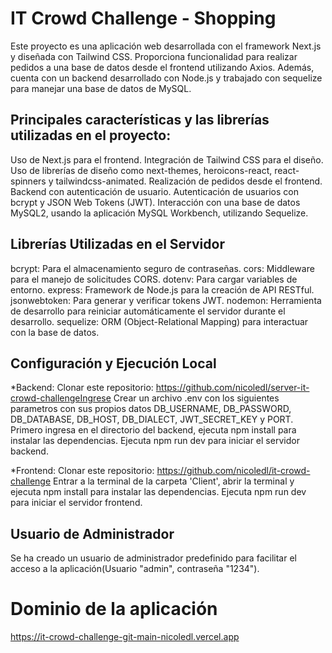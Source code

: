 # IT Crowd Challenge - Shopping
Este proyecto es una aplicación web desarrollada con el framework Next.js y diseñada con Tailwind CSS. Proporciona funcionalidad para realizar pedidos a una base de datos desde el frontend utilizando Axios. Además, cuenta con un backend desarrollado con Node.js y trabajado con sequelize para manejar una base de datos de MySQL.

## Principales características y las librerías utilizadas en el proyecto:
Uso de Next.js para el frontend.
Integración de Tailwind CSS para el diseño.
Uso de librerías de diseño como next-themes, heroicons-react, react-spinners y tailwindcss-animated.
Realización de pedidos desde el frontend.
Backend con autenticación de usuario.
Autenticación de usuarios con bcrypt y JSON Web Tokens (JWT).
Interacción con una base de datos MySQL2, usando la aplicación MySQL Workbench, utilizando Sequelize.

## Librerías Utilizadas en el Servidor
bcrypt: Para el almacenamiento seguro de contraseñas.
cors: Middleware para el manejo de solicitudes CORS.
dotenv: Para cargar variables de entorno.
express: Framework de Node.js para la creación de API RESTful.
jsonwebtoken: Para generar y verificar tokens JWT.
nodemon: Herramienta de desarrollo para reiniciar automáticamente el servidor durante el desarrollo.
sequelize: ORM (Object-Relational Mapping) para interactuar con la base de datos.

## Configuración y Ejecución Local
*Backend:
Clonar este repositorio: https://github.com/nicoledl/server-it-crowd-challengeIngrese 
Crear un archivo .env con los siguientes parametros con sus propios datos DB_USERNAME, DB_PASSWORD, DB_DATABASE, DB_HOST, DB_DIALECT, JWT_SECRET_KEY y PORT.
Primero ingresa en el directorio del backend, ejecuta npm install para instalar las dependencias.
Ejecuta npm run dev para iniciar el servidor backend.

*Frontend:
Clonar este repositorio: https://github.com/nicoledl/it-crowd-challenge
Entrar a la terminal de la carpeta 'Client', abrir la terminal y ejecuta npm install para instalar las dependencias.
Ejecuta npm run dev para iniciar el servidor frontend.

## Usuario de Administrador
Se ha creado un usuario de administrador predefinido para facilitar el acceso a la aplicación(Usuario "admin", contraseña "1234").

# Dominio de la aplicación 
https://it-crowd-challenge-git-main-nicoledl.vercel.app